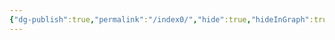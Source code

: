 ```yaml
---
{"dg-publish":true,"permalink":"/index0/","hide":true,"hideInGraph":true,"noteIcon":"","created":"2025-07-25T09:20:36.335+09:00","updated":"2025-07-25T09:24:39.929+09:00"}
---
```


